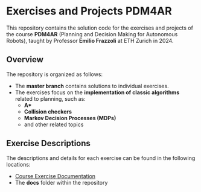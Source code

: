 # Exercises and Projects PDM4AR
This repository contains the solution code for the exercises and projects of the course **PDM4AR** (Planning and Decision Making for Autonomous Robots), taught by Professor **Emilio Frazzoli** at ETH Zurich in 2024.

## Overview
The repository is organized as follows:
- The **master branch** contains solutions to individual exercises.
- The exercises focus on the **implementation of classic algorithms** related to planning, such as:
  - **A\***
  - **Collision checkers**
  - **Markov Decision Processes (MDPs)**
  - and other related topics

## Exercise Descriptions
The descriptions and details for each exercise can be found in the following locations:
- [Course Exercise Documentation](https://pdm4ar.github.io/exercises/)
- The **docs** folder within the repository

